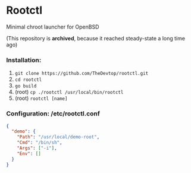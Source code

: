 # Rootctl

Minimal chroot launcher for OpenBSD

(This repository is **archived**, because it reached steady-state a long time ago)

### Installation:

1. `git clone https://github.com/TheDevtop/rootctl.git`
2. `cd rootctl`
3. `go build`
4. (root) `cp ./rootctl /usr/local/bin/rootctl`
5. (root) `rootctl [name]`

### Configuration: /etc/rootctl.conf
```json
{
  "demo": {
    "Path": "/usr/local/demo-root",
    "Cmd": "/bin/sh",
    "Args": ["-i"],
    "Env": []
  }
}
```
